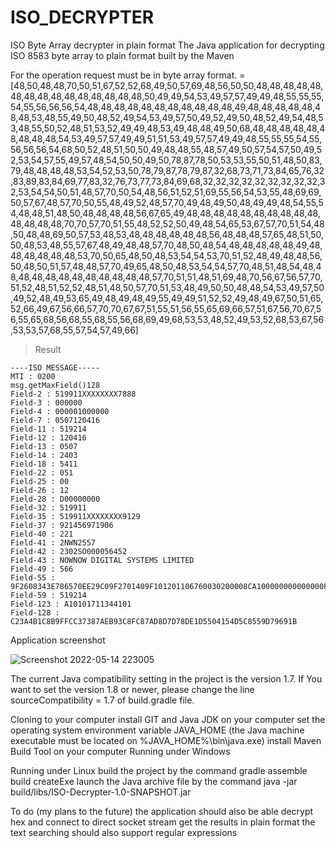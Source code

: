 # ISO_DECRYPTER
ISO Byte Array decrypter in plain format
The Java application for decrypting ISO 8583 byte array to plain format built by the Maven

For the operation request must be in byte array format. =
[48,50,48,48,70,50,51,67,52,52,68,49,50,57,69,48,56,50,50,48,48,48,48,48,48,48,48,48,48,48,48,48,48,48,50,49,49,54,53,49,57,57,49,49,48,55,55,55,54,55,56,56,56,54,48,48,48,48,48,48,48,48,48,48,48,49,48,48,48,48,48,48,48,53,48,55,49,50,48,52,49,54,53,49,57,50,49,52,49,50,48,52,49,54,48,53,48,55,50,52,48,51,53,52,49,49,48,53,49,48,48,49,50,68,48,48,48,48,48,48,48,48,48,54,53,49,57,57,49,49,51,51,53,49,57,57,49,49,48,55,55,55,54,55,56,56,56,54,68,50,52,48,51,50,50,49,48,48,55,48,57,49,50,57,54,57,50,49,52,53,54,57,55,49,57,48,54,50,50,49,50,78,87,78,50,53,53,55,50,51,48,50,83,79,48,48,48,48,53,54,52,53,50,78,79,87,78,79,87,32,68,73,71,73,84,65,76,32,83,89,83,84,69,77,83,32,76,73,77,73,84,69,68,32,32,32,32,32,32,32,32,32,32,53,54,54,50,51,48,57,70,50,54,48,56,51,52,51,69,55,56,54,53,55,48,69,69,50,57,67,48,57,70,50,55,48,49,52,48,57,70,49,48,49,50,48,49,49,48,54,55,54,48,48,51,48,50,48,48,48,48,56,67,65,49,48,48,48,48,48,48,48,48,48,48,48,48,48,48,70,70,57,70,51,55,48,52,52,50,49,48,54,65,53,67,57,70,51,54,48,50,48,48,69,50,57,53,48,53,48,48,48,48,48,48,56,48,48,48,57,65,48,51,50,50,48,53,48,55,57,67,48,49,48,48,57,70,48,50,48,54,48,48,48,48,48,49,48,48,48,48,48,48,53,70,50,65,48,50,48,53,54,54,53,70,51,52,48,49,48,48,56,50,48,50,51,57,48,48,57,70,49,65,48,50,48,53,54,54,57,70,48,51,48,54,48,48,48,48,48,48,48,48,48,48,48,48,57,70,51,51,48,51,69,48,70,56,67,56,57,70,51,52,48,51,52,52,48,51,48,50,57,70,51,53,48,49,50,50,48,48,54,53,49,57,50,49,52,48,49,53,65,49,48,49,48,49,55,49,49,51,52,52,49,48,49,67,50,51,65,52,66,49,67,56,66,57,70,70,67,67,51,55,51,56,55,65,69,66,57,51,67,56,70,67,56,55,65,68,56,68,55,68,55,56,68,69,49,68,53,53,48,52,49,53,52,68,53,67,56,53,53,57,68,55,57,54,57,49,66]

> Result


    ----ISO MESSAGE-----
    MTI : 0200
    msg.getMaxField()128
    Field-2 : 519911XXXXXXXX7888
    Field-3 : 000000
    Field-4 : 000001000000
    Field-7 : 0507120416
    Field-11 : 519214
    Field-12 : 120416
    Field-13 : 0507
    Field-14 : 2403
    Field-18 : 5411
    Field-22 : 051
    Field-25 : 00
    Field-26 : 12
    Field-28 : D00000000
    Field-32 : 519911
    Field-35 : 519911XXXXXXXX9129
    Field-37 : 921456971906
    Field-40 : 221
    Field-41 : 2NWN2557
    Field-42 : 2302SO000056452
    Field-43 : NOWNOW DIGITAL SYSTEMS LIMITED          
    Field-49 : 566
    Field-55 : 9F2608343E786570EE29C09F2701409F101201106760030200008CA100000000000000FF9F370442106A5C9F360200E2950500000080009A032205079C01009F02060000010000005F2A0205665F340100820239009F1A0205669F03060000000000009F3303E0F8C89F34034403029F350122
    Field-59 : 519214
    Field-123 : A10101711344101
    Field-128 : C23A4B1C8B9FFCC37387AEB93C8FC87AD8D7D78DE1D5504154D5C8559D79691B



Application screenshot

![Screenshot 2022-05-14 223005](https://user-images.githubusercontent.com/28813274/168448735-3504c88a-8617-45c9-93d5-9cda1958fd2f.png)



The current Java compatibility setting in the project is the version 1.7. If You want to set the version 1.8 or newer, please change the line sourceCompatibility = 1.7 of build.gradle file.

Cloning to your computer
install GIT and Java JDK on your computer
set the operating system environment variable JAVA_HOME (the Java machine executable must be located on %JAVA_HOME%\bin\java.exe)
install Maven Build Tool on your computer
Running under Windows

Running under Linux
build the project by the command gradle assemble build createExe
launch the Java archive file by the command java -jar build/libs/ISO-Decrypter-1.0-SNAPSHOT.jar

To do (my plans to the future)
the application should also be able decrypt hex and connect to direct socket stream get the results in plain format
the text searching should also support regular expressions
